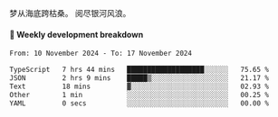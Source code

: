梦从海底跨枯桑。
阅尽银河风浪。


#### 📝 Weekly development breakdown

<!--START_SECTION:waka-->

```txt
From: 10 November 2024 - To: 17 November 2024

TypeScript   7 hrs 44 mins   ███████████████████░░░░░░   75.65 %
JSON         2 hrs 9 mins    █████▒░░░░░░░░░░░░░░░░░░░   21.17 %
Text         18 mins         ▓░░░░░░░░░░░░░░░░░░░░░░░░   02.93 %
Other        1 min           ░░░░░░░░░░░░░░░░░░░░░░░░░   00.25 %
YAML         0 secs          ░░░░░░░░░░░░░░░░░░░░░░░░░   00.00 %
```

<!--END_SECTION:waka-->



